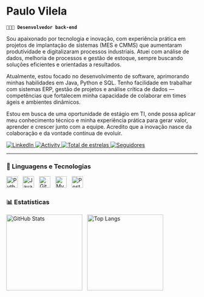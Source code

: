 #  Paulo Vilela

**`🧑🏽‍💻 Desenvolvedor back-end`**

Sou apaixonado por tecnologia e inovação, com experiência prática em projetos de implantação de sistemas (MES e CMMS) que aumentaram produtividade e digitalizaram processos industriais. Atuei com análise de dados, melhoria de processos e gestão de estoque, sempre buscando soluções eficientes e orientadas a resultados.

 Atualmente, estou focado no desenvolvimento de software, aprimorando minhas habilidades em Java, Python e SQL. Tenho facilidade em trabalhar com sistemas ERP, gestão de projetos e análise crítica de dados — competências que fortalecem minha capacidade de colaborar em times ágeis e ambientes dinâmicos.

Estou em busca de uma oportunidade de estágio em TI, onde possa aplicar meu conhecimento técnico e minha experiência prática para gerar valor, aprender e crescer junto com a equipe. Acredito que a inovação nasce da colaboração e da vontade contínua de evoluir.



<p align="left">
    <a href="https://www.linkedin.com/in/paulo-vilela-123456789/">
        <img 
            alt="LinkedIn"
            title="Meu LinkedIn"
            src="https://custom-icon-badges.demolab.com/badge/LinkedIn-blue.svg?logo=linkedin&logoColor=white"
        />
    </a>
    <a href="https://github.com/PauloAV?tab=commits">
        <img 
            alt="Activity"
            title="Atividade no GitHub"
            src="https://custom-icon-badges.demolab.com/badge/activity-red.svg?logo=activity&logoSource=feather"
        />
    </a>
    <a href="https://github.com/PauloAV?tab=stars">
        <img 
            alt="Total de estrelas" 
            title="Total de estrelas GitHub" 
            src="https://custom-icon-badges.demolab.com/badge/Star-yellow.svg?logo="
        />
    </a>
    <a href="https://github.com/PauloAV?tab=followers">
        <img 
            alt="Seguidores" 
            title="Me siga no GitHub" 
            src="https://custom-icon-badges.demolab.com/badge/Followers-blue.svg?logo=github&logoColor=white"
        />
    </a>
</p>

---

### 🤖 Linguagens e Tecnologias

<img 
    align="left" 
    alt="Python" 
    title="Python"
    width="30px" 
    style="padding-right: 10px;" 
    src="https://cdn.jsdelivr.net/gh/devicons/devicon@latest/icons/python/python-original.svg" 
/>
<img 
    align="left" 
    alt="Java" 
    title="Java"
    width="30px" 
    style="padding-right: 10px;" 
    src="https://cdn.jsdelivr.net/gh/devicons/devicon@latest/icons/java/java-original.svg" 
/>

<img 
    align="left" 
    alt="Git" 
    title="Git"
    width="30px" 
    style="padding-right: 10px;" 
    src="https://cdn.jsdelivr.net/gh/devicons/devicon@latest/icons/git/git-original.svg" 
/>

<img 
    align="left" 
    alt="MySQL" 
    title="MySQL"
    width="30px" 
    style="padding-right: 10px;" 
    src="https://cdn.jsdelivr.net/gh/devicons/devicon@latest/icons/mysql/mysql-original.svg" 
/>

<img 
    align="left" 
    alt="PostgreSQL" 
    title="PostgreSQL"
    width="30px" 
    style="padding-right: 10px;" 
    src="https://cdn.jsdelivr.net/gh/devicons/devicon@latest/icons/postgresql/postgresql-original.svg" 
/>

<br/>
<br/>

### 📊 Estatísticas

<p>
  <img 
    align="left" 
    alt="GitHub Stats" 
    height="200" 
    style="padding-right: 10px;" 
    src="https://github-readme-stats.vercel.app/api?username=PauloAV&show_icons=true&theme=tokyonight&include_all_commits=true&locale=pt-br" 
  />
    <img 
        align="left" 
        alt="Top Langs" 
        height="200" 
        style="padding-right: 10px;" 
        src="https://github-readme-stats.vercel.app/api/top-langs/?username=PauloAV&layout=compact&langs_count=7&theme=tokyonight&locale=pt-br"
    />
